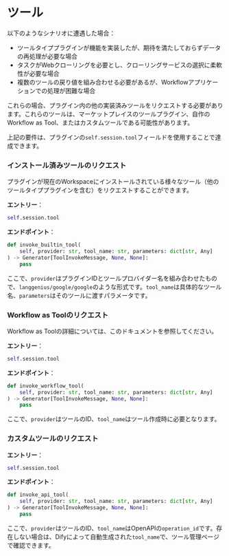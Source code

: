 # ツール

以下のようなシナリオに遭遇した場合：

* ツールタイププラグインが機能を実装したが、期待を満たしておらずデータの再処理が必要な場合
* タスクがWebクローリングを必要とし、クローリングサービスの選択に柔軟性が必要な場合
* 複数のツールの戻り値を組み合わせる必要があるが、Workflowアプリケーションでの処理が困難な場合

これらの場合、プラグイン内の他の実装済みツールをリクエストする必要があります。これらのツールは、マーケットプレイスのツールプラグイン、自作のWorkflow as Tool、またはカスタムツールである可能性があります。

上記の要件は、プラグインの`self.session.tool`フィールドを使用することで達成できます。

### **インストール済みツールのリクエスト**

プラグインが現在のWorkspaceにインストールされている様々なツール（他のツールタイププラグインを含む）をリクエストすることができます。

**エントリー**：

```python
self.session.tool
```

**エンドポイント**：

```python
def invoke_builtin_tool(
    self, provider: str, tool_name: str, parameters: dict[str, Any]
) -> Generator[ToolInvokeMessage, None, None]:
    pass
```

ここで、`provider`はプラグインIDとツールプロバイダー名を組み合わせたもので、`langgenius/google/google`のような形式です。`tool_name`は具体的なツール名、`parameters`はそのツールに渡すパラメータです。

### **Workflow as Toolのリクエスト**

Workflow as Toolの詳細については、このドキュメントを参照してください。

**エントリー**：

```python
self.session.tool
```

**エンドポイント**：

```python
def invoke_workflow_tool(
    self, provider: str, tool_name: str, parameters: dict[str, Any]
) -> Generator[ToolInvokeMessage, None, None]:
    pass
```

ここで、`provider`はツールのID、`tool_name`はツール作成時に必要となります。

### **カスタムツールのリクエスト**

**エントリー**：

```python
self.session.tool
```

**エンドポイント**：

```python
def invoke_api_tool(
    self, provider: str, tool_name: str, parameters: dict[str, Any]
) -> Generator[ToolInvokeMessage, None, None]:
    pass
```

ここで、`provider`はツールのID、`tool_name`はOpenAPIの`operation_id`です。存在しない場合は、Difyによって自動生成された`tool_name`で、ツール管理ページで確認できます。
